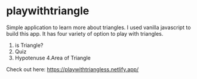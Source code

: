 # playwithtriangle
Simple application to learn more about triangles. I used vanilla javascript to build this app.
It has four variety of option to play with triangles.
1. is Triangle? 
2. Quiz 
3. Hypotenuse 
4.Area of Triangle 

Check out here: https://playwithtriangless.netlify.app/
